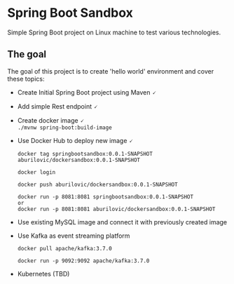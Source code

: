 # Spring Boot Sandbox
Simple Spring Boot project on Linux machine to test various technologies.

## The goal
The goal of this project is to create 'hello world' environment and cover these topics:

- Create Initial Spring Boot project using Maven 🗸
- Add simple Rest endpoint 🗸
- Create docker image 🗸  
  `./mvnw spring-boot:build-image`


- Use Docker Hub to deploy new image 🗸

    ```
    docker tag springbootsandbox:0.0.1-SNAPSHOT aburilovic/dockersandbox:0.0.1-SNAPSHOT
    
    docker login
    
    docker push aburilovic/dockersandbox:0.0.1-SNAPSHOT
    
    docker run -p 8081:8081 springbootsandbox:0.0.1-SNAPSHOT
    or
    docker run -p 8081:8081 aburilovic/dockersandbox:0.0.1-SNAPSHOT
    ```

- Use existing MySQL image and connect it with previously created image
- Use Kafka as event streaming platform

    ```
    docker pull apache/kafka:3.7.0
  
    docker run -p 9092:9092 apache/kafka:3.7.0
    ```

- Kubernetes (TBD)
